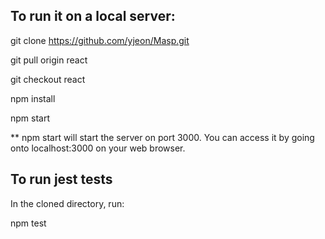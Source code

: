 ## To run it on a local server:
  git clone https://github.com/yjeon/Masp.git

  git pull origin react

  git checkout react

  npm install

  npm start

  ** npm start will start the server on port 3000. You can access it by going onto localhost:3000 on your web browser.
  
## To run jest tests
  In the cloned directory, run:
  
  npm test
